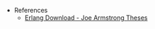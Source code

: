 - References
	- [Erlang Download - Joe Armstrong Theses](https://erlang.org/download/armstrong_thesis_2003.pdf)